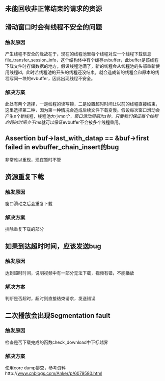 ## 未能回收非正常结束的请求的资源
## 滑动窗口时会有线程不安全的问题
### 触发原因
产生线程不安全的缘故在于，现在的线程池里每个线程对应一个线程下载信息file_transfer_session_info，这个结构体中有个缓存evbuffer，此buffer是该线程下载文件时存储数据的地方，假设线程池满了，新的线程会从线程池的头部重新使用线程id，此时若线程池的开头的线程还没结束，就会造成新的线程会和原本的线程写同一块的evbuffer，因此出现线程不安全。
### 解决方案 
此处有两个选择，一是线程的读写锁，二是设置超时时间让以前的线程直接结束，这里选择第二种，因为第一种情况会造成后续文件下载变慢。假设每次窗口滑动会产生n个新线程，线程池大小m*n个，窗口滑动周期为s秒，只要我们保证每个线程的超时时间少于m*s就可以保证evbuffer不会被多个线程重用。
## Assertion buf->last_with_datap == &buf->first failed in evbuffer_chain_insert的bug
非常难以重现，现在暂时不管
## 资源重复下载
### 触发原因
窗口滑动之后会重复下载
### 解决方案 
排除重复下载的部分
## 如果到达超时时间，应该发送bug
### 触发原因
达到超时时间，说明视频中有一部分无法下载，视频有错，不能播放
### 解决方案 
判断是否超时，超时则直接结束请求，发送错误
## 二次播放会出现Segmentation fault
### 触发原因
检查是否下载完成的函数check_download中下标越界
### 解决方案 
使用core dump排查，参考资料http://www.cnblogs.com/Anker/p/6079580.html
